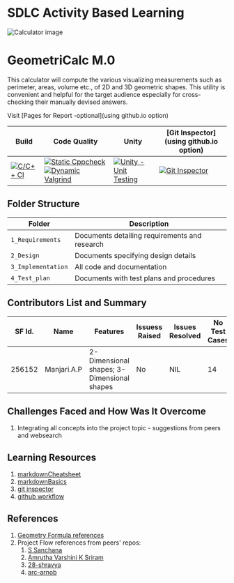 # SDLC Activity Based Learning
![Calculator image](https://github.com/256152/Mini_Project_1_April_2021/blob/0d245bf65675ee89cd9cffbd19e9f424d65b4f0b/MiniProject_C/6_ImagesAndVideos/title.jpg)
# GeometriCalc M.0
  This calculator will compute the various visualizing measurements such as perimeter, areas, volume etc., of 2D and 3D geometric shapes. This utility is convenient and helpful for the target audience especially for cross-checking their manually devised answers.

Visit [Pages for Report -optional](using github.io option)

Build | Code Quality | Unity | [Git Inspector](using github.io option)
------|----------|-------|--------------
[![C/C++ CI](https://github.com/256152/Mini_Project_1_April_2021/actions/workflows/c-cpp.yml/badge.svg)](https://github.com/256152/Mini_Project_1_April_2021/actions/workflows/c-cpp.yml) | [![Static Cppcheck](https://github.com/256152/Mini_Project_1_April_2021/actions/workflows/cppcheck.yml/badge.svg)](https://github.com/256152/Mini_Project_1_April_2021/actions/workflows/cppcheck.yml) [![Dynamic Valgrind](https://github.com/256152/Mini_Project_1_April_2021/actions/workflows/CodeQuality_Dynamic.yml/badge.svg)](https://github.com/256152/Mini_Project_1_April_2021/actions/workflows/CodeQuality_Dynamic.yml)| [![Unity - Unit Testing](https://github.com/256152/Mini_Project_1_April_2021/actions/workflows/unity.yml/badge.svg)](https://github.com/256152/Mini_Project_1_April_2021/blob/b8a7d5267dd3f6736b647e890f0bd2e562996091/.github/workflows/unity.yml)| [![Git Inspector](https://github.com/256152/Mini_Project_1_April_2021/actions/workflows/gitinspector.yml/badge.svg)](https://github.com/256152/Mini_Project_1_April_2021/actions/workflows/gitinspector.yml)

## Folder Structure
Folder             | Description
-------------------| -----------------------------------------
`1_Requirements`   | Documents detailing requirements and research
`2_Design`         | Documents specifying design details
`3_Implementation` | All code and documentation
`4_Test_plan`      | Documents with test plans and procedures

## Contributors List and Summary

SF Id. |  Name   |    Features    | Issuess Raised |Issues Resolved|No Test Cases|Test Case Pass
-------|---------|----------------|----------------|---------------|-------------|--------------
256152 |Manjari.A.P| 2-Dimensional shapes; 3-Dimensional shapes   |No     | NIL   |14   |yes     
   

## Challenges Faced and How Was It Overcome

1. Integrating all concepts into the project topic - suggestions from peers and websearch

## Learning Resources
1. [markdownCheatsheet](https://github.com/adam-p/markdown-here/wiki/Markdown-Cheatsheet)
2. [markdownBasics](https://guides.github.com/features/mastering-markdown/)
3. [git inspector](https://github.com/ejwa/gitinspector.git)
4. [github workflow](https://docs.github.com/en/actions/learn-github-action)

## References
1. [Geometry Formula references](https://byjus.com/maths/mensuration/)
2. Project Flow references from peers' repos:
    1. [S Sanchana](https://github.com/Sanchana-2k/LTTS_C_MiniProject.git)
    2. [Amrutha Varshini K Sriram](https://github.com/256151/LTTS_MiniProject_C.git)
    3. [28-shravya](https://github.com/28-shravya/stepin_project.git)
    4. [arc-arnob](https://github.com/arc-arnob/LnT_Mini_Project.git)
